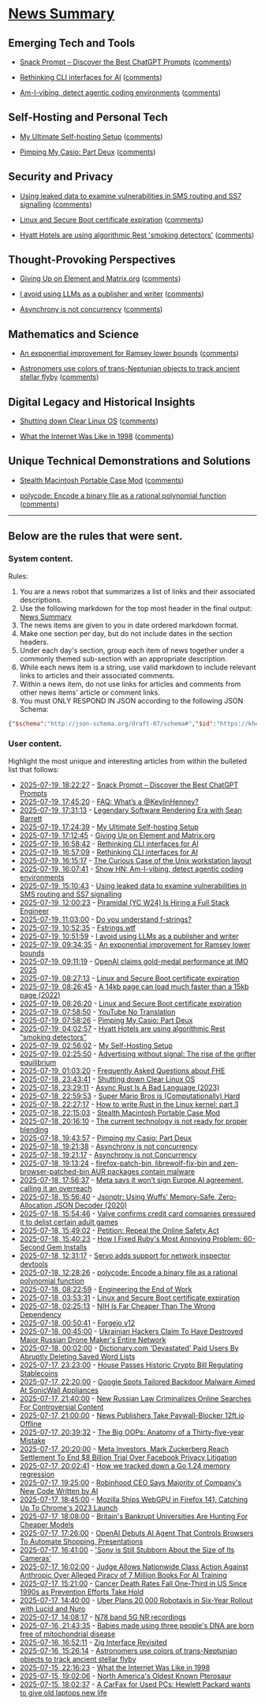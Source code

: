 # [News Summary](https://kherrick.github.io/news-summary/)

## Emerging Tech and Tools

* [Snack Prompt – Discover the Best ChatGPT Prompts](https://snackprompt.com) ([comments](https://news.ycombinator.com/item?id=44617993))

* [Rethinking CLI interfaces for AI](https://www.notcheckmark.com/2025/07/rethinking-cli-interfaces-for-ai/) ([comments](https://news.ycombinator.com/item?id=44617184))

* [Am-I-vibing, detect agentic coding environments](https://github.com/ascorbic/am-i-vibing) ([comments](https://news.ycombinator.com/item?id=44616688))

## Self-Hosting and Personal Tech

* [My Ultimate Self-hosting Setup](https://codecaptured.com/blog/my-ultimate-self-hosting-setup/) ([comments](https://news.ycombinator.com/item?id=44612151))

* [Pimping My Casio: Part Deux](https://blog.jgc.org/2025/07/pimping-my-casio-part-deux.html) ([comments](https://news.ycombinator.com/item?id=44613486))

## Security and Privacy

* [Using leaked data to examine vulnerabilities in SMS routing and SS7 signalling](https://medium.com/@lighthousereports/using-leaked-data-to-examine-vulnerabilities-in-sms-routing-and-ss7-signalling-8e30298491d9) ([comments](https://lobste.rs/s/47ckxy/using_leaked_data_examine))

* [Linux and Secure Boot certificate expiration](https://lwn.net/SubscriberLink/1029767/43b62a7a7408c2a9/) ([comments](https://news.ycombinator.com/item?id=44613629))

* [Hyatt Hotels are using algorithmic Rest 'smoking detectors'](https://twitter.com/_ZachGriff/status/1945959030851035223) ([comments](https://news.ycombinator.com/item?id=44612487))

## Thought-Provoking Perspectives

* [Giving Up on Element and Matrix.org](https://xn--gckvb8fzb.com/giving-up-on-element-and-matrixorg/) ([comments](https://news.ycombinator.com/item?id=44617309))

* [I avoid using LLMs as a publisher and writer](https://lifehacky.net/prompt-0b953c089b44) ([comments](https://news.ycombinator.com/item?id=44614365))

* [Asynchrony is not concurrency](https://kristoff.it/blog/asynchrony-is-not-concurrency/) ([comments](https://news.ycombinator.com/item?id=44608754))

## Mathematics and Science

* [An exponential improvement for Ramsey lower bounds](https://arxiv.org/abs/2507.12926) ([comments](https://news.ycombinator.com/item?id=44613947))

* [Astronomers use colors of trans-Neptunian objects to track ancient stellar flyby](https://phys.org/news/2025-07-astronomers-trans-neptunian-track-ancient.html) ([comments](https://news.ycombinator.com/item?id=44583326))

## Digital Legacy and Historical Insights

* [Shutting down Clear Linux OS](https://community.clearlinux.org/t/all-good-things-come-to-an-end-shutting-down-clear-linux-os/10716) ([comments](https://lobste.rs/s/vaqh5i/shutting_down_clear_linux_os))

* [What the Internet Was Like in 1998](https://cybercultural.com/p/internet-1998/) ([comments](https://news.ycombinator.com/item?id=44576423))

## Unique Technical Demonstrations and Solutions

* [Stealth Macintosh Portable Case Mod](https://biosrhythm.com/?p=2956) ([comments](https://lobste.rs/s/mqmvmc/stealth_macintosh_portable_case_mod))

* [polycode: Encode a binary file as a rational polynomial function](https://codeberg.org/cve/polycode) ([comments](https://lobste.rs/s/jwbvyr/polycode_encode_binary_file_as_rational))

---

## Below are the rules that were sent.

### System content.

Rules:

1. You are a news robot that summarizes a list of links and their associated descriptions.
2. Use the following markdown for the top most header in the final output: [News Summary](https://kherrick.github.io/news-summary/)
3. The news items are given to you in date ordered markdown format.
4. Make one section per day, but do not include dates in the section headers.
5. Under each day's section, group each item of news together under a commonly themed sub-section with an appropriate description.
6. While each news item is a string, use valid markdown to include relevant links to articles and their associated comments.
7. Within a news item, do not use links for articles and comments from other news items' article or comment links.
8. You must ONLY RESPOND IN JSON according to the following JSON Schema:

```json
{"$schema":"http://json-schema.org/draft-07/schema#","$id":"https://kherrick.github.io/news-summary/news-summary-schema.json","type":"object","properties":{"heading":{"type":"string"},"sections":{"type":"array","items":{"type":"object","properties":{"title":{"type":"string"},"newsItems":{"type":"array","items":{"type":"string"},"minItems":1}},"required":["title","newsItems"]},"minItems":1}},"required":["heading","sections"]}
```

### User content.

Highlight the most unique and interesting articles from within the bulleted list that follows:

* [2025-07-19, 18:22:27](https://news.ycombinator.com/item?id=44617993) - [Snack Prompt – Discover the Best ChatGPT Prompts](https://snackprompt.com)
* [2025-07-19, 17:45:20](https://lobste.rs/s/xh8lz6/faq_what_s_kevlinhenney) - [FAQ: What’s a @KevlinHenney?](https://kevlinhenney.medium.com/faq-whats-a-kevlinhenney-cc98d172f811)
* [2025-07-19, 17:31:13](https://lobste.rs/s/5f541e/legendary_software_rendering_era_with) - [Legendary Software Rendering Era with Sean Barrett](https://www.youtube.com/watch?v=T1tXepGXDDM)
* [2025-07-19, 17:24:39](https://lobste.rs/s/naiwvd/my_ultimate_self_hosting_setup) - [My Ultimate Self-hosting Setup](https://codecaptured.com/blog/my-ultimate-self-hosting-setup/)
* [2025-07-19, 17:12:45](https://news.ycombinator.com/item?id=44617309) - [Giving Up on Element and Matrix.org](https://xn--gckvb8fzb.com/giving-up-on-element-and-matrixorg/)
* [2025-07-19, 16:58:42](https://news.ycombinator.com/item?id=44617184) - [Rethinking CLI interfaces for AI](https://www.notcheckmark.com/2025/07/rethinking-cli-interfaces-for-ai/)
* [2025-07-19, 16:57:09](https://lobste.rs/s/czx98y/rethinking_cli_interfaces_for_ai) - [Rethinking CLI interfaces for AI](https://www.notcheckmark.com/2025/07/rethinking-cli-interfaces-for-ai/)
* [2025-07-19, 16:15:17](https://news.ycombinator.com/item?id=44616760) - [The Curious Case of the Unix workstation layout](https://thejpster.org.uk/blog/blog-2025-07-19/)
* [2025-07-19, 16:07:41](https://news.ycombinator.com/item?id=44616688) - [Show HN: Am-I-vibing, detect agentic coding environments](https://github.com/ascorbic/am-i-vibing)
* [2025-07-19, 15:10:43](https://lobste.rs/s/47ckxy/using_leaked_data_examine) - [Using leaked data to examine vulnerabilities in SMS routing and SS7 signalling](https://medium.com/@lighthousereports/using-leaked-data-to-examine-vulnerabilities-in-sms-routing-and-ss7-signalling-8e30298491d9)
* [2025-07-19, 12:00:23](https://news.ycombinator.com/item?id=44614788) - [Piramidal (YC W24) Is Hiring a Full Stack Engineer](https://www.ycombinator.com/companies/piramidal/jobs/JfeI3uE-full-stack-engineer)
* [2025-07-19, 11:03:00](https://lobste.rs/s/cwmt11/do_you_understand_f_strings) - [Do you understand f-strings?](https://fstrings.wtf/)
* [2025-07-19, 10:52:35](https://news.ycombinator.com/item?id=44614370) - [Fstrings.wtf](https://fstrings.wtf/)
* [2025-07-19, 10:51:59](https://news.ycombinator.com/item?id=44614365) - [I avoid using LLMs as a publisher and writer](https://lifehacky.net/prompt-0b953c089b44)
* [2025-07-19, 09:34:35](https://news.ycombinator.com/item?id=44613947) - [An exponential improvement for Ramsey lower bounds](https://arxiv.org/abs/2507.12926)
* [2025-07-19, 09:11:19](https://news.ycombinator.com/item?id=44613840) - [OpenAI claims gold-medal performance at IMO 2025](https://twitter.com/alexwei_/status/1946477742855532918)
* [2025-07-19, 08:27:13](https://news.ycombinator.com/item?id=44613629) - [Linux and Secure Boot certificate expiration](https://lwn.net/SubscriberLink/1029767/43b62a7a7408c2a9/)
* [2025-07-19, 08:26:45](https://news.ycombinator.com/item?id=44613625) - [A 14kb page can load much faster than a 15kb page (2022)](https://endtimes.dev/why-your-website-should-be-under-14kb-in-size/)
* [2025-07-19, 08:26:20](https://lobste.rs/s/p0ylu1/linux_secure_boot_certificate) - [Linux and Secure Boot certificate expiration](https://lwn.net/SubscriberLink/1029767/43b62a7a7408c2a9/)
* [2025-07-19, 07:58:50](https://news.ycombinator.com/item?id=44613491) - [YouTube No Translation](https://addons.mozilla.org/en-US/firefox/addon/youtube-no-translation/)
* [2025-07-19, 07:58:26](https://news.ycombinator.com/item?id=44613486) - [Pimping My Casio: Part Deux](https://blog.jgc.org/2025/07/pimping-my-casio-part-deux.html)
* [2025-07-19, 04:02:57](https://news.ycombinator.com/item?id=44612487) - [Hyatt Hotels are using algorithmic Rest “smoking detectors”](https://twitter.com/_ZachGriff/status/1945959030851035223)
* [2025-07-19, 02:56:02](https://news.ycombinator.com/item?id=44612151) - [My Self-Hosting Setup](https://codecaptured.com/blog/my-ultimate-self-hosting-setup/)
* [2025-07-19, 02:25:50](https://news.ycombinator.com/item?id=44612023) - [Advertising without signal: The rise of the grifter equilibrium](https://www.gojiberries.io/advertising-without-signal-whe-amazon-ads-confuse-more-than-they-clarify/)
* [2025-07-19, 01:03:20](https://lobste.rs/s/tihya6/frequently_asked_questions_about_fhe) - [Frequently Asked Questions about FHE](https://www.jeremykun.com/frequently-asked-questions-about-fhe/)
* [2025-07-18, 23:43:41](https://lobste.rs/s/vaqh5i/shutting_down_clear_linux_os) - [Shutting down Clear Linux OS](https://community.clearlinux.org/t/all-good-things-come-to-an-end-shutting-down-clear-linux-os/10716)
* [2025-07-18, 23:29:11](https://lobste.rs/s/f0um5j/async_rust_is_bad_language_2023) - [Async Rust Is A Bad Language (2023)](https://bitbashing.io/async-rust.html)
* [2025-07-18, 22:59:53](https://lobste.rs/s/pz8p8c/super_mario_bros_is_computationally_hard) - [Super Mario Bros is (Computationally) Hard](https://www.youtube.com/watch?v=unLPk4H1hto)
* [2025-07-18, 22:27:17](https://news.ycombinator.com/item?id=44610468) - [How to write Rust in the Linux kernel: part 3](https://lwn.net/SubscriberLink/1026694/3413f4b43c862629/)
* [2025-07-18, 22:15:03](https://lobste.rs/s/mqmvmc/stealth_macintosh_portable_case_mod) - [Stealth Macintosh Portable Case Mod](https://biosrhythm.com/?p=2956)
* [2025-07-18, 20:16:10](https://lobste.rs/s/s8ldew/current_technology_is_not_ready_for) - [The current technology is not ready for proper blending](https://blog.pkh.me/p/43-the-current-technology-is-not-ready-for-proper-blending.html)
* [2025-07-18, 19:43:57](https://lobste.rs/s/ojxlqm/pimping_my_casio_part_deux) - [Pimping my Casio: Part Deux](https://blog.jgc.org/2025/07/pimping-my-casio-part-deux.html)
* [2025-07-18, 19:21:38](https://news.ycombinator.com/item?id=44608754) - [Asynchrony is not concurrency](https://kristoff.it/blog/asynchrony-is-not-concurrency/)
* [2025-07-18, 19:21:17](https://lobste.rs/s/oeuohp/asynchrony_is_not_concurrency) - [Asynchrony is not Concurrency](https://kristoff.it/blog/asynchrony-is-not-concurrency/)
* [2025-07-18, 19:13:24](https://lobste.rs/s/df2azc/firefox_patch_bin_librewolf_fix_bin_zen) - [firefox-patch-bin, librewolf-fix-bin and zen-browser-patched-bin AUR packages contain malware](https://lists.archlinux.org/archives/list/aur-general@lists.archlinux.org/thread/7EZTJXLIAQLARQNTMEW2HBWZYE626IFJ/)
* [2025-07-18, 17:56:37](https://news.ycombinator.com/item?id=44607838) - [Meta says it won’t sign Europe AI agreement, calling it an overreach](https://www.cnbc.com/2025/07/18/meta-europe-ai-code.html)
* [2025-07-18, 15:56:40](https://lobste.rs/s/fzjq4y/jsonptr_using_wuffs_memory_safe_zero) - [Jsonptr: Using Wuffs’ Memory-Safe, Zero-Allocation JSON Decoder (2020)](https://nigeltao.github.io/blog/2020/jsonptr.html)
* [2025-07-18, 15:54:46](https://news.ycombinator.com/item?id=44606184) - [Valve confirms credit card companies pressured it to delist certain adult games](https://www.pcgamer.com/software/platforms/valve-confirms-credit-card-companies-pressured-it-to-delist-certain-adult-games-from-steam/)
* [2025-07-18, 15:49:02](https://lobste.rs/s/hoxhnw/petition_repeal_online_safety_act) - [Petition: Repeal the Online Safety Act](https://petition.parliament.uk/petitions/722903)
* [2025-07-18, 15:40:23](https://lobste.rs/s/bd0dek/how_i_fixed_ruby_s_most_annoying_problem_60) - [How I Fixed Ruby&apos;s Most Annoying Problem: 60-Second Gem Installs](https://mensfeld.pl/2025/07/solving-ruby-rdkafka-installation-problem/)
* [2025-07-18, 12:31:17](https://lobste.rs/s/99mqr2/servo_adds_support_for_network_inspector) - [Servo adds support for network inspector devtools](https://servo.org/blog/2025/07/17/this-month-in-servo/)
* [2025-07-18, 12:28:26](https://lobste.rs/s/jwbvyr/polycode_encode_binary_file_as_rational) - [polycode: Encode a binary file as a rational polynomial function](https://codeberg.org/cve/polycode)
* [2025-07-18, 08:22:59](https://lobste.rs/s/ytnxm6/engineering_end_work) - [Engineering the End of Work](https://schmud.de/posts/2025-07-15-engineering-end-of-work.html)
* [2025-07-18, 03:53:31](https://news.ycombinator.com/item?id=44601045) - [Linux and Secure Boot certificate expiration](https://lwn.net/SubscriberLink/1029767/08f1d17c020e8292/)
* [2025-07-18, 02:25:13](https://lobste.rs/s/l8a8zq/nih_is_far_cheaper_than_wrong_dependency) - [NIH Is Far Cheaper Than The Wrong Dependency](https://lewiscampbell.tech/blog/250718.html)
* [2025-07-18, 00:50:41](https://lobste.rs/s/yv7r9s/forgejo_v12) - [Forgejo v12](https://forgejo.org/2025-07-release-v12-0/)
* [2025-07-18, 00:45:00](https://tech.slashdot.org/story/25/07/17/2350256/ukrainian-hackers-claim-to-have-destroyed-major-russian-drone-makers-entire-network?utm_source=rss1.0mainlinkanon&amp;utm_medium=feed) - [Ukrainian Hackers Claim To Have Destroyed Major Russian Drone Maker&apos;s Entire Network](https://tech.slashdot.org/story/25/07/17/2350256/ukrainian-hackers-claim-to-have-destroyed-major-russian-drone-makers-entire-network?utm_source=rss1.0mainlinkanon&amp;utm_medium=feed)
* [2025-07-18, 00:02:00](https://tech.slashdot.org/story/25/07/17/2329217/dictionarycom-devastated-paid-users-by-abruptly-deleting-saved-word-lists?utm_source=rss1.0mainlinkanon&amp;utm_medium=feed) - [Dictionary.com &apos;Devastated&apos; Paid Users By Abruptly Deleting Saved Word Lists](https://tech.slashdot.org/story/25/07/17/2329217/dictionarycom-devastated-paid-users-by-abruptly-deleting-saved-word-lists?utm_source=rss1.0mainlinkanon&amp;utm_medium=feed)
* [2025-07-17, 23:23:00](https://yro.slashdot.org/story/25/07/17/2321219/house-passes-historic-crypto-bill-regulating-stablecoins?utm_source=rss1.0mainlinkanon&amp;utm_medium=feed) - [House Passes Historic Crypto Bill Regulating Stablecoins](https://yro.slashdot.org/story/25/07/17/2321219/house-passes-historic-crypto-bill-regulating-stablecoins?utm_source=rss1.0mainlinkanon&amp;utm_medium=feed)
* [2025-07-17, 22:20:00](https://it.slashdot.org/story/25/07/17/2049256/google-spots-tailored-backdoor-malware-aimed-at-sonicwall-appliances?utm_source=rss1.0mainlinkanon&amp;utm_medium=feed) - [Google Spots Tailored Backdoor Malware Aimed At SonicWall Appliances](https://it.slashdot.org/story/25/07/17/2049256/google-spots-tailored-backdoor-malware-aimed-at-sonicwall-appliances?utm_source=rss1.0mainlinkanon&amp;utm_medium=feed)
* [2025-07-17, 21:40:00](https://yro.slashdot.org/story/25/07/17/2044218/new-russian-law-criminalizes-online-searches-for-controversial-content?utm_source=rss1.0mainlinkanon&amp;utm_medium=feed) - [New Russian Law Criminalizes Online Searches For Controversial Content](https://yro.slashdot.org/story/25/07/17/2044218/new-russian-law-criminalizes-online-searches-for-controversial-content?utm_source=rss1.0mainlinkanon&amp;utm_medium=feed)
* [2025-07-17, 21:00:00](https://news.slashdot.org/story/25/07/17/2029207/news-publishers-take-paywall-blocker-12ftio-offline?utm_source=rss1.0mainlinkanon&amp;utm_medium=feed) - [News Publishers Take Paywall-Blocker 12ft.io Offline](https://news.slashdot.org/story/25/07/17/2029207/news-publishers-take-paywall-blocker-12ftio-offline?utm_source=rss1.0mainlinkanon&amp;utm_medium=feed)
* [2025-07-17, 20:39:32](https://lobste.rs/s/rnnpqm/big_oops_anatomy_thirty_five_year_mistake) - [The Big OOPs: Anatomy of a Thirty-five-year Mistake](https://www.youtube.com/watch?v=wo84LFzx5nI)
* [2025-07-17, 20:20:00](https://yro.slashdot.org/story/25/07/17/2017244/meta-investors-mark-zuckerberg-reach-settlement-to-end-8-billion-trial-over-facebook-privacy-litigation?utm_source=rss1.0mainlinkanon&amp;utm_medium=feed) - [Meta Investors, Mark Zuckerberg Reach Settlement To End $8 Billion Trial Over Facebook Privacy Litigation](https://yro.slashdot.org/story/25/07/17/2017244/meta-investors-mark-zuckerberg-reach-settlement-to-end-8-billion-trial-over-facebook-privacy-litigation?utm_source=rss1.0mainlinkanon&amp;utm_medium=feed)
* [2025-07-17, 20:02:41](https://news.ycombinator.com/item?id=44597550) - [How we tracked down a Go 1.24 memory regression](https://www.datadoghq.com/blog/engineering/go-memory-regression/)
* [2025-07-17, 19:25:00](https://developers.slashdot.org/story/25/07/17/1918220/robinhood-ceo-says-majority-of-companys-new-code-written-by-ai?utm_source=rss1.0mainlinkanon&amp;utm_medium=feed) - [Robinhood CEO Says Majority of Company&apos;s New Code Written by AI](https://developers.slashdot.org/story/25/07/17/1918220/robinhood-ceo-says-majority-of-companys-new-code-written-by-ai?utm_source=rss1.0mainlinkanon&amp;utm_medium=feed)
* [2025-07-17, 18:45:00](https://news.slashdot.org/story/25/07/17/1829201/mozilla-ships-webgpu-in-firefox-141-catching-up-to-chromes-2023-launch?utm_source=rss1.0mainlinkanon&amp;utm_medium=feed) - [Mozilla Ships WebGPU in Firefox 141, Catching Up To Chrome&apos;s 2023 Launch](https://news.slashdot.org/story/25/07/17/1829201/mozilla-ships-webgpu-in-firefox-141-catching-up-to-chromes-2023-launch?utm_source=rss1.0mainlinkanon&amp;utm_medium=feed)
* [2025-07-17, 18:08:00](https://news.slashdot.org/story/25/07/17/188217/britains-bankrupt-universities-are-hunting-for-cheaper-models?utm_source=rss1.0mainlinkanon&amp;utm_medium=feed) - [Britain&apos;s Bankrupt Universities Are Hunting For Cheaper Models](https://news.slashdot.org/story/25/07/17/188217/britains-bankrupt-universities-are-hunting-for-cheaper-models?utm_source=rss1.0mainlinkanon&amp;utm_medium=feed)
* [2025-07-17, 17:26:00](https://it.slashdot.org/story/25/07/17/1726216/openai-debuts-ai-agent-that-controls-browsers-to-automate-shopping-presentations?utm_source=rss1.0mainlinkanon&amp;utm_medium=feed) - [OpenAI Debuts AI Agent That Controls Browsers To Automate Shopping, Presentations](https://it.slashdot.org/story/25/07/17/1726216/openai-debuts-ai-agent-that-controls-browsers-to-automate-shopping-presentations?utm_source=rss1.0mainlinkanon&amp;utm_medium=feed)
* [2025-07-17, 16:41:00](https://slashdot.org/story/25/07/17/1635202/sony-is-still-stubborn-about-the-size-of-its-cameras?utm_source=rss1.0mainlinkanon&amp;utm_medium=feed) - [&apos;Sony is Still Stubborn About the Size of Its Cameras&apos;](https://slashdot.org/story/25/07/17/1635202/sony-is-still-stubborn-about-the-size-of-its-cameras?utm_source=rss1.0mainlinkanon&amp;utm_medium=feed)
* [2025-07-17, 16:02:00](https://yro.slashdot.org/story/25/07/17/1548245/judge-allows-nationwide-class-action-against-anthropic-over-alleged-piracy-of-7-million-books-for-ai-training?utm_source=rss1.0mainlinkanon&amp;utm_medium=feed) - [Judge Allows Nationwide Class Action Against Anthropic Over Alleged Piracy of 7 Million Books For AI Training](https://yro.slashdot.org/story/25/07/17/1548245/judge-allows-nationwide-class-action-against-anthropic-over-alleged-piracy-of-7-million-books-for-ai-training?utm_source=rss1.0mainlinkanon&amp;utm_medium=feed)
* [2025-07-17, 15:21:00](https://science.slashdot.org/story/25/07/17/1455213/cancer-death-rates-fall-one-third-in-us-since-1990s-as-prevention-efforts-take-hold?utm_source=rss1.0mainlinkanon&amp;utm_medium=feed) - [Cancer Death Rates Fall One-Third in US Since 1990s as Prevention Efforts Take Hold](https://science.slashdot.org/story/25/07/17/1455213/cancer-death-rates-fall-one-third-in-us-since-1990s-as-prevention-efforts-take-hold?utm_source=rss1.0mainlinkanon&amp;utm_medium=feed)
* [2025-07-17, 14:40:00](https://tech.slashdot.org/story/25/07/17/145222/uber-plans-20000-robotaxis-in-six-year-rollout-with-lucid-and-nuro?utm_source=rss1.0mainlinkanon&amp;utm_medium=feed) - [Uber Plans 20,000 Robotaxis in Six-Year Rollout with Lucid and Nuro](https://tech.slashdot.org/story/25/07/17/145222/uber-plans-20000-robotaxis-in-six-year-rollout-with-lucid-and-nuro?utm_source=rss1.0mainlinkanon&amp;utm_medium=feed)
* [2025-07-17, 14:08:17](https://news.ycombinator.com/item?id=44593628) - [N78 band 5G NR recordings](https://destevez.net/2025/07/n78-band-5g-nr-recordings/)
* [2025-07-16, 21:43:35](https://news.ycombinator.com/item?id=44587116) - [Babies made using three people&apos;s DNA are born free of mitochondrial disease](https://www.bbc.com/news/articles/cn8179z199vo)
* [2025-07-16, 16:52:11](https://news.ycombinator.com/item?id=44584414) - [Zig Interface Revisited](https://williamw520.github.io/2025/07/13/zig-interface-revisited.html)
* [2025-07-16, 15:26:14](https://news.ycombinator.com/item?id=44583326) - [Astronomers use colors of trans-Neptunian objects to track ancient stellar flyby](https://phys.org/news/2025-07-astronomers-trans-neptunian-track-ancient.html)
* [2025-07-15, 22:16:23](https://news.ycombinator.com/item?id=44576423) - [What the Internet Was Like in 1998](https://cybercultural.com/p/internet-1998/)
* [2025-07-15, 19:02:06](https://news.ycombinator.com/item?id=44574669) - [North America&apos;s Oldest Known Pterosaur](https://www.si.edu/newsdesk/releases/smithsonian-led-team-discovers-north-americas-oldest-known-pterosaur)
* [2025-07-15, 18:02:37](https://news.ycombinator.com/item?id=44574065) - [A CarFax for Used PCs: Hewlett Packard wants to give old laptops new life](https://spectrum.ieee.org/carfax-used-pcs)
